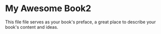# My Awesome Book2

This file file serves as your book's preface, a great place to describe your book's content and ideas.
